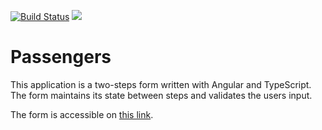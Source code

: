 [![Build Status](https://travis-ci.com/shpotainna/passengers.svg?branch=master)](https://travis-ci.com/shpotainna/passengers)
[![](https://img.shields.io/codecov/c/github/shpotainna/passengers?color=green&logo=test%20coverage)](https://codecov.io/gh/shpotainna/passengers)

Passengers
==========

This application is a two-steps form written with Angular and TypeScript. 
The form maintains its state between steps and validates the users input.

The form is accessible on [this link](https://shpotainna.github.io/passengers/).
